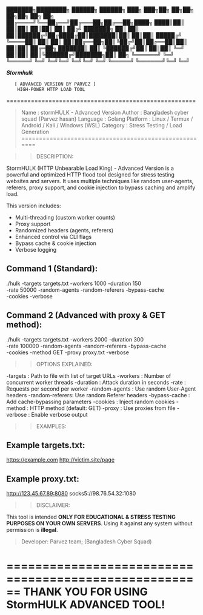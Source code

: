 ███████╗████████╗ ██████╗ ██████╗ ███╗   ███╗██╗  ██╗██╗   ██╗██╗     ██╗  ██╗
██╔════╝╚══██╔══╝██╔═══██╗██╔══██╗████╗ ████║██║  ██║██║   ██║██║     ██║ ██╔╝
███████╗   ██║   ██║   ██║██████╔╝██╔████╔██║███████║██║   ██║██║     █████╔╝ 
╚════██║   ██║   ██║   ██║██╔══██╗██║╚██╔╝██║██╔══██║██║   ██║██║     ██╔═██╗ 
███████║   ██║   ╚██████╔╝██║  ██║██║ ╚═╝ ██║██║  ██║╚██████╔╝███████╗██║  ██╗
╚══════╝   ╚═╝    ╚═════╝ ╚═╝  ╚═╝╚═╝     ╚═╝╚═╝  ╚═╝ ╚═════╝ ╚══════╝╚═╝  ╚═╝
                                                                              
                                                                              
                                                                              
                                                                              
                                                                              

𝑺𝒕𝒐𝒓𝒎𝒉𝒖𝒍𝒌

       [ ADVANCED VERSION BY PARVEZ ]
        HIGH-POWER HTTP LOAD TOOL

======================================================
> Name       : stormHULK - Advanced Version
> Author     : Bangladesh cyber squad {Parvez hasan}
> Language   : Golang
> Platform   : Linux / Termux / Android / Kali / Windows (WSL)
> Category   : Stress Testing / Load Generation
======================================================

>> DESCRIPTION:

StormHULK (HTTP Unbearable Load King) - Advanced Version is a powerful and optimized HTTP flood tool designed for stress testing websites and servers. It uses multiple techniques like random user-agents, referers, proxy support, and cookie injection to bypass caching and amplify load.

This version includes:
- Multi-threading (custom worker counts)
- Proxy support
- Randomized headers (agents, referers)
- Enhanced control via CLI flags
- Bypass cache & cookie injection
- Verbose logging



Command 1 (Standard):
---------------------
./hulk -targets targets.txt -workers 1000 -duration 150 \
-rate 50000 -random-agents -random-referers -bypass-cache \
-cookies -verbose

Command 2 (Advanced with proxy & GET method):
---------------------------------------------
./hulk -targets targets.txt -workers 2000 -duration 300 \
-rate 100000 -random-agents -random-referers -bypass-cache \
-cookies -method GET -proxy proxy.txt -verbose

>> OPTIONS EXPLAINED:

-targets        : Path to file with list of target URLs
-workers        : Number of concurrent worker threads
-duration       : Attack duration in seconds
-rate           : Requests per second per worker
-random-agents  : Use random User-Agent headers
-random-referers: Use random Referer headers
-bypass-cache   : Add cache-bypassing parameters
-cookies        : Inject random cookies
-method         : HTTP method (default: GET)
-proxy          : Use proxies from file
-verbose        : Enable verbose output

>> EXAMPLES:

Example targets.txt:
---------------------
https://example.com
http://victim.site/page

Example proxy.txt:
---------------------
http://123.45.67.89:8080
socks5://98.76.54.32:1080

>> DISCLAIMER:

This tool is intended **ONLY FOR EDUCATIONAL & STRESS TESTING PURPOSES ON YOUR OWN SERVERS**.
Using it against any system without permission is **illegal**.

> Developer: Parvez
> team; (Bangladesh Cyber Squad)

======================================================
      THANK YOU FOR USING StormHULK ADVANCED TOOL!
======================================================
